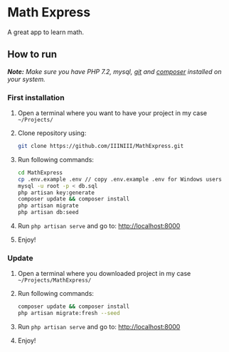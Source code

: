 # Math Express
A great app to learn math.

## How to run

***Note:*** *Make sure you have PHP 7.2, mysql, [git](https://git-scm.com/download/win) and [composer](https://getcomposer.org/download/) installed on your system.*

### First installation

1. Open a terminal where you want to have your project in my case `~/Projects/`

2. Clone repository using:

   ```bash
   git clone https://github.com/IIINIII/MathExpress.git
   ```

3. Run following commands:

   ```bash
   cd MathExpress
   cp .env.example .env // copy .env.example .env for Windows users
   mysql -u root -p < db.sql
   php artisan key:generate
   composer update && composer install
   php artisan migrate
   php artisan db:seed
   ```

4. Run `php artisan serve` and go to: [http://localhost:8000](http://localhost:8000)

5. Enjoy!

### Update

1. Open a terminal where you downloaded project in my case `~/Projects/MathExpress/`
2. Run following commands:

   ```bash
   composer update && composer install
   php artisan migrate:fresh --seed
   ```

3. Run `php artisan serve` and go to: [http://localhost:8000](http://localhost:8000)

4. Enjoy!
